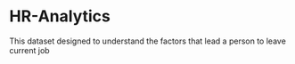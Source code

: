 # HR-Analytics
This dataset designed to understand the factors that lead a person to leave current job
